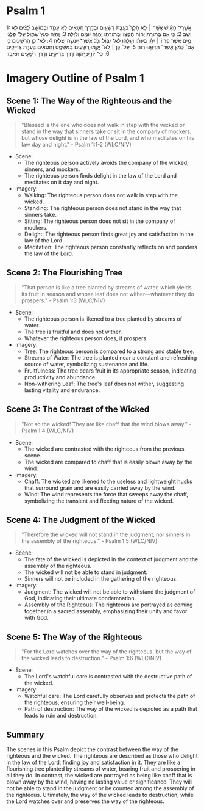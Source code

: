 # Psalm 1
1: אַ֥שְֽׁרֵי־ הָאִ֗ישׁ אֲשֶׁ֤ר ׀ לֹ֥א הָלַךְ֮ בַּעֲצַ֪ת רְשָׁ֫עִ֥ים וּבְדֶ֣רֶךְ חַ֭טָּאִים לֹ֥א עָמָ֑ד וּבְמוֹשַׁ֥ב לֵ֝צִ֗ים לֹ֣א יָשָֽׁב׃
2: כִּ֤י אִ֥ם בְּתוֹרַ֥ת יְהוָ֗ה חֶ֫פְצ֥וֹ וּֽבְתוֹרָת֥וֹ יֶהְגֶּ֗ה יוֹמָ֥ם וָלָֽיְלָה׃
3: וְֽהָיָ֗ה כְּעֵץ֮ שָׁת֪וּל עַֽל־ פַּלְגֵ֫י מָ֥יִם אֲשֶׁ֤ר פִּרְי֨וֹ ׀ יִתֵּ֬ן בְּעִתּ֗וֹ וְעָלֵ֥הוּ לֹֽא־ יִבּ֑וֹל וְכֹ֖ל אֲשֶׁר־ יַעֲשֶׂ֣ה יַצְלִֽיחַ׃
4: לֹא־ כֵ֥ן הָרְשָׁעִ֑ים כִּ֥י אִם־ כַּ֝מֹּ֗ץ אֲֽשֶׁר־ תִּדְּפֶ֥נּוּ רֽוּחַ׃
5: עַל־ כֵּ֤ן ׀ לֹא־ יָקֻ֣מוּ רְ֭שָׁעִים בַּמִּשְׁפָּ֑ט וְ֝חַטָּאִ֗ים בַּעֲדַ֥ת צַדִּיקִֽים׃
6: כִּֽי־ יוֹדֵ֣עַ יְ֭הוָה דֶּ֣רֶךְ צַדִּיקִ֑ים וְדֶ֖רֶךְ רְשָׁעִ֣ים תֹּאבֵֽד׃

# Imagery Outline of Psalm 1

## Scene 1: The Way of the Righteous and the Wicked

> "Blessed is the one who does not walk in step with the wicked or stand in the way that sinners take or sit in the company of mockers, but whose delight is in the law of the Lord, and who meditates on his law day and night." - Psalm 1:1-2 (WLC/NIV)

- Scene:
  - The righteous person actively avoids the company of the wicked, sinners, and mockers.
  - The righteous person finds delight in the law of the Lord and meditates on it day and night.
- Imagery:
  - Walking: The righteous person does not walk in step with the wicked.
  - Standing: The righteous person does not stand in the way that sinners take.
  - Sitting: The righteous person does not sit in the company of mockers.
  - Delight: The righteous person finds great joy and satisfaction in the law of the Lord.
  - Meditation: The righteous person constantly reflects on and ponders the law of the Lord.

## Scene 2: The Flourishing Tree

> "That person is like a tree planted by streams of water, which yields its fruit in season and whose leaf does not wither—whatever they do prospers." - Psalm 1:3 (WLC/NIV)

- Scene:
  - The righteous person is likened to a tree planted by streams of water.
  - The tree is fruitful and does not wither.
  - Whatever the righteous person does, it prospers.
- Imagery:
  - Tree: The righteous person is compared to a strong and stable tree.
  - Streams of Water: The tree is planted near a constant and refreshing source of water, symbolizing sustenance and life.
  - Fruitfulness: The tree bears fruit in its appropriate season, indicating productivity and abundance.
  - Non-withering Leaf: The tree's leaf does not wither, suggesting lasting vitality and endurance.

## Scene 3: The Contrast of the Wicked

> "Not so the wicked! They are like chaff that the wind blows away." - Psalm 1:4 (WLC/NIV)

- Scene:
  - The wicked are contrasted with the righteous from the previous scene.
  - The wicked are compared to chaff that is easily blown away by the wind.
- Imagery:
  - Chaff: The wicked are likened to the useless and lightweight husks that surround grain and are easily carried away by the wind.
  - Wind: The wind represents the force that sweeps away the chaff, symbolizing the transient and fleeting nature of the wicked.

## Scene 4: The Judgment of the Wicked

> "Therefore the wicked will not stand in the judgment, nor sinners in the assembly of the righteous." - Psalm 1:5 (WLC/NIV)

- Scene:
  - The fate of the wicked is depicted in the context of judgment and the assembly of the righteous.
  - The wicked will not be able to stand in judgment.
  - Sinners will not be included in the gathering of the righteous.
- Imagery:
  - Judgment: The wicked will not be able to withstand the judgment of God, indicating their ultimate condemnation.
  - Assembly of the Righteous: The righteous are portrayed as coming together in a sacred assembly, emphasizing their unity and favor with God.

## Scene 5: The Way of the Righteous

> "For the Lord watches over the way of the righteous, but the way of the wicked leads to destruction." - Psalm 1:6 (WLC/NIV)

- Scene:
  - The Lord's watchful care is contrasted with the destructive path of the wicked.
- Imagery:
  - Watchful care: The Lord carefully observes and protects the path of the righteous, ensuring their well-being.
  - Path of destruction: The way of the wicked is depicted as a path that leads to ruin and destruction.

## Summary

The scenes in this Psalm depict the contrast between the way of the righteous and the wicked. The righteous are described as those who delight in the law of the Lord, finding joy and satisfaction in it. They are like a flourishing tree planted by streams of water, bearing fruit and prospering in all they do. In contrast, the wicked are portrayed as being like chaff that is blown away by the wind, having no lasting value or significance. They will not be able to stand in the judgment or be counted among the assembly of the righteous. Ultimately, the way of the wicked leads to destruction, while the Lord watches over and preserves the way of the righteous.
